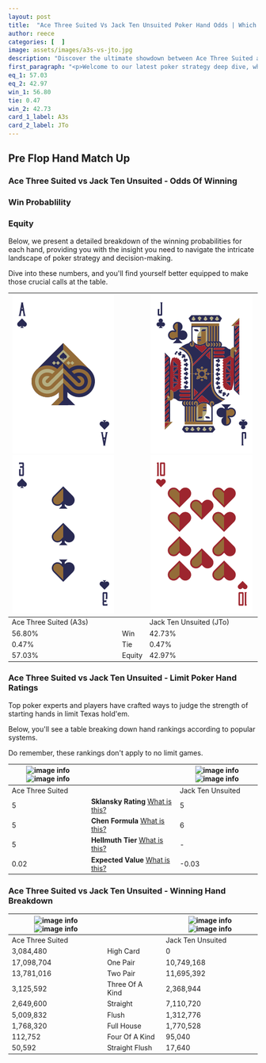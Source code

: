 ```yaml
---
layout: post
title:  "Ace Three Suited Vs Jack Ten Unsuited Poker Hand Odds | Which Is The Better Hand In Poker? A Complete Guide"
author: reece
categories: [  ]
image: assets/images/a3s-vs-jto.jpg
description: "Discover the ultimate showdown between Ace Three Suited and Jack Ten Unsuited in poker! Uncover the odds, strategies, and scenarios where one hand triumphs over the other. Get ready to up your poker game with this thrilling analysis."
first_paragraph: "<p>Welcome to our latest poker strategy deep dive, where we're pitting two distinct hands against each other in a high-stakes showdown: Ace Three Suited vs Jack Ten Unsuited.</p><p>In the dynamic world of poker, every decision counts, and knowing which hand holds the upper hand is key to your success at the table.</p><p>In this article, we'll dissect these two hands, explore the scenarios where one dominates the other, and equip you with the knowledge to make strategic choices that can tip the odds in your favor.</p><p>Get ready to unravel the intriguing dynamics of these poker hands and elevate your game to new heights.</p>"
eq_1: 57.03
eq_2: 42.97
win_1: 56.80
tie: 0.47
win_2: 42.73
card_1_label: A3s
card_2_label: JTo
---
```




[comment]: # (sp0)

## Pre Flop Hand Match Up

<div class="table hand-ratings" markdown="1"> 



### Ace Three Suited vs Jack Ten Unsuited - Odds Of Winning


  
<div class="row graphs"> 
<div class="col-lg-6">
    <h3>Win Probablility</h3>
    <canvas id="WinChart"></canvas>
</div>
<div class="col-lg-6">
    <h3>Equity</h3>
    <canvas id="EquityChart"></canvas>
</div>
</div>

  Below, we present a detailed breakdown of the winning probabilities for each hand, providing you with the insight you need to navigate the intricate landscape of poker strategy and decision-making. 

Dive into these numbers, and you'll find yourself better equipped to make those crucial calls at the table.


    
| ![image info](assets/images/hand1/a.png) ![image info](assets/images/hand1/3.png) |  | ![image info](assets/images/hand2/j.png) ![image info](assets/images/hand2/to.png) |
| -------- | -------- | -------- |
| Ace Three Suited (A3s) |  | Jack Ten Unsuited (JTo) |
| 56.80% | Win | 42.73% |
| 0.47% | Tie | 0.47% |
| 57.03% | Equity | 42.97% |




[comment]: # (sp1)



### Ace Three Suited vs Jack Ten Unsuited - Limit Poker Hand Ratings

Top poker experts and players have crafted ways to judge the strength of starting hands in limit Texas hold'em. 

Below, you'll see a table breaking down hand rankings according to popular systems. 

Do remember, these rankings don't apply to no limit games.


    
| ![image info](https://www.riverpairs.com/assets/images/hand1/a.png) ![image info](https://www.riverpairs.com/assets/images/hand1/3.png) |  | ![image info](https://www.riverpairs.com/assets/images/hand2/j.png) ![image info](https://www.riverpairs.com/assets/images/hand2/to.png) |
| -------- | -------- | -------- |
| Ace Three Suited |  | Jack Ten Unsuited |
| 5 | **Sklansky Rating** [What is this?](/sklansky-rating-explained) | 5 |
| 5 | **Chen Formula** [What is this?](/chen-formula-explained) | 6 |
| 5 | **Hellmuth Tier** [What is this?](/Hellmuth-tier-explained) | - |
| 0.02 | **Expected Value** [What is this?](/expected-value-explained) | -0.03 |




[comment]: # (sp2)



### Ace Three Suited vs Jack Ten Unsuited - Winning Hand Breakdown


    
| ![image info](https://www.riverpairs.com/assets/images/hand1/a.png) ![image info](https://www.riverpairs.com/assets/images/hand1/3.png) |  | ![image info](https://www.riverpairs.com/assets/images/hand2/j.png) ![image info](https://www.riverpairs.com/assets/images/hand2/to.png) |
| -------- | -------- | -------- |
| Ace Three Suited |  | Jack Ten Unsuited |
| 3,084,480 | High Card | 0 |
| 17,098,704 | One Pair | 10,749,168 |
| 13,781,016 | Two Pair | 11,695,392 |
| 3,125,592 | Three Of A Kind | 2,368,944 |
| 2,649,600 | Straight | 7,110,720 |
| 5,009,832 | Flush | 1,312,776 |
| 1,768,320 | Full House | 1,770,528 |
| 112,752 | Four Of A Kind | 95,040 |
| 50,592 | Straight Flush | 17,640 |




[comment]: # (sp3)



</div>

[comment]: # (sp4)



[comment]: # (sp5)

